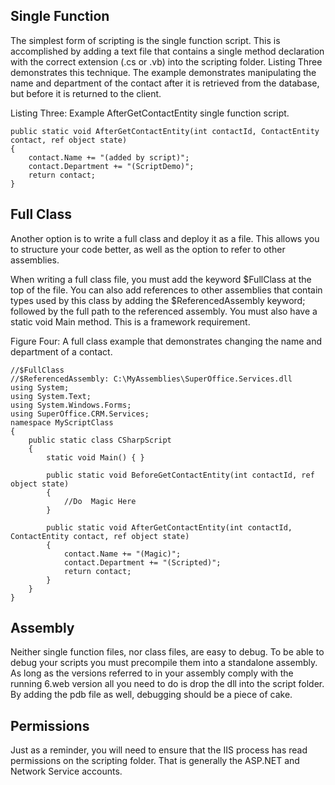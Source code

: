 <properties date="2016-06-24"
SortOrder="6"
/>

Single Function
---------------

The simplest form of scripting is the single function script. This is accomplished by adding a text file that contains a single method declaration with the correct extension (.cs or .vb) into the scripting folder. Listing Three demonstrates this technique. The example demonstrates manipulating the name and department of the contact after it is retrieved from the database, but before it is returned to the client.

Listing Three: Example AfterGetContactEntity single function script.

    public static void AfterGetContactEntity(int contactId, ContactEntity contact, ref object state)
    {
        contact.Name += "(added by script)";
        contact.Department += "(ScriptDemo)";
        return contact;
    }

 

Full Class
----------

Another option is to write a full class and deploy it as a file. This allows you to structure your code better, as well as the option to refer to other assemblies.

When writing a full class file, you must add the keyword $FullClass at the top of the file. You can also add references to other assemblies that contain types used by this class by adding the $ReferencedAssembly keyword; followed by the full path to the referenced assembly. You must also have a static void Main method. This is a framework requirement.

Figure Four: A full class example that demonstrates changing the name and department of a contact.

    //$FullClass
    //$ReferencedAssembly: C:\MyAssemblies\SuperOffice.Services.dll
    using System;
    using System.Text;
    using System.Windows.Forms;
    using SuperOffice.CRM.Services;
    namespace MyScriptClass
    {
        public static class CSharpScript
        {
            static void Main() { }
     
            public static void BeforeGetContactEntity(int contactId, ref object state)
            {
                //Do  Magic Here
            }
     
            public static void AfterGetContactEntity(int contactId, ContactEntity contact, ref object state)
            {
                contact.Name += "(Magic)";
                contact.Department += "(Scripted)";
                return contact;
            }
        }
    }

 

Assembly
--------

Neither single function files, nor class files, are easy to debug. To be able to debug your scripts you must precompile them into a standalone assembly. As long as the versions referred to in your assembly comply with the running 6.web version all you need to do is drop the dll into the script folder. By adding the pdb file as well, debugging should be a piece of cake.

Permissions
-----------

Just as a reminder, you will need to ensure that the IIS process has read permissions on the scripting folder. That is generally the ASP.NET and Network Service accounts.
